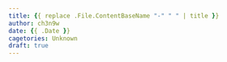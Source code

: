 ```yaml
---
title: {{ replace .File.ContentBaseName "-" " " | title }}
author: ch3n9w
date: {{ .Date }}
cagetories: Unknown
draft: true
---
```

